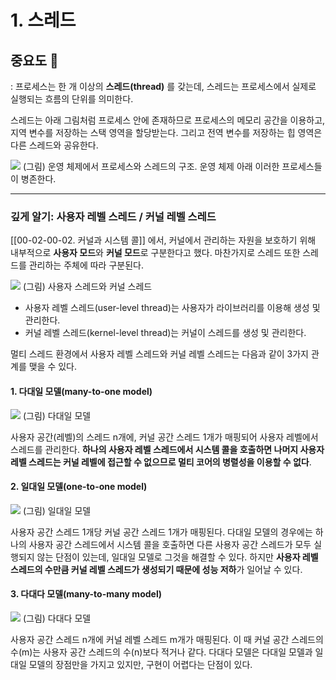 # 1. 스레드
## 중요도 🥇

: 프로세스는 한 개 이상의 **스레드(thread)** 를 갖는데, 스레드는 프로세스에서 실제로 실행되는 흐름의 단위를 의미한다. 


스레드는 아래 그림처럼 프로세스 안에 존재하므로 프로세스의 메모리 공간을 이용하고, 지역 변수를 저장하는 스택 영역을 할당받는다. 그리고 전역 변수를 저장하는 힙 영역은 다른 스레드와 공유한다.


![](https://i.imgur.com/hvSIQeZ.png)
(그림) 운영 체제에서 프로세스와 스레드의 구조. 운영 체제 아래 이러한 프로세스들이 병존한다.

---
### 깊게 알기: 사용자 레벨 스레드 / 커널 레벨 스레드
[[00-02-00-02. 커널과 시스템 콜]] 에서, 커널에서 관리하는 자원을 보호하기 위해 내부적으로 **사용자 모드**와 **커널 모드**로 구분한다고 했다. 마찬가지로 스레드 또한 스레드를 관리하는 주체에 따라 구분된다.

![](https://i.imgur.com/UhkAIwu.png)
(그림) 사용자 스레드와 커널 스레드

- 사용자 레벨 스레드(user-level thread)는 사용자가 라이브러리를 이용해 생성 및 관리한다.
- 커널 레벨 스레드(kernel-level thread)는 커널이 스레드를 생성 및 관리한다.

멀티 스레드 환경에서 사용자 레벨 스레드와 커널 레벨 스레드는 다음과 같이 3가지 관계를 맺을 수 있다.

#### 1. 다대일 모델(many-to-one model)
![](https://i.imgur.com/iJa47Mi.png)
(그림) 다대일 모델

사용자 공간(레벨)의 스레드 n개에, 커널 공간 스레드 1개가 매핑되어 사용자 레벨에서 스레드를 관리한다. **하나의 사용자 레벨 스레드에서 시스템 콜을 호출하면 나머지 사용자 레벨 스레드는 커널 레벨에 접근할 수 없으므로 멀티 코어의 병렬성을 이용할 수 없다**.

#### 2. 일대일 모델(one-to-one model)

![](https://i.imgur.com/wmr54zL.png)
(그림) 일대일 모델

사용자 공간 스레드 1개당 커널 공간 스레드 1개가 매핑된다. 다대일 모델의 경우에는 하나의 사용자 공간 스레드에서 시스템 콜을 호출하면 다른 사용자 공간 스레드가 모두 실행되지 않는 단점이 있는데, 일대일 모델로 그것을 해결할 수 있다. 하지만 **사용자 레벨 스레드의 수만큼 커널 레벨 스레드가 생성되기 때문에 성능 저하**가 일어날 수 있다.

#### 3. 다대다 모델(many-to-many model)

![](https://i.imgur.com/MSv8hUR.png)
(그림) 다대다 모델

사용자 공간 스레드 n개에 커널 레벨 스레드 m개가 매핑된다. 이 때 커널 공간 스레드의 수(m)는 사용자 공간 스레드의 수(n)보다 적거나 같다. 다대다 모델은 다대일 모델과 일대일 모델의 장점만을 가지고 있지만, 구현이 어렵다는 단점이 있다.


